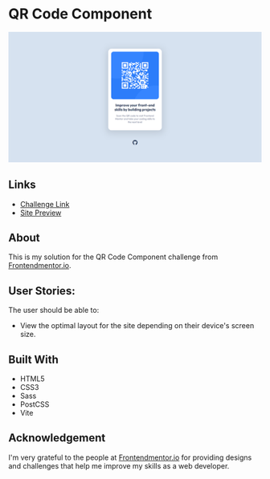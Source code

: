 # QR Code Component

![](public/images/solution-screenshot.png)

## Links

- [Challenge Link](https://www.frontendmentor.io/challenges/qr-code-component-iux_sIO_H)
- [Site Preview](https://robinjmm-qr-code.vercel.app/)

## About

This is my solution for the QR Code Component challenge from [Frontendmentor.io](https://frontendmentor.io).

## User Stories:

The user should be able to:

- View the optimal layout for the site depending on their device's screen size.

## Built With

- HTML5
- CSS3
- Sass
- PostCSS
- Vite

## Acknowledgement

I'm very grateful to the people at [Frontendmentor.io](https://frontendmentor.io) for providing designs and challenges
that help me improve my skills as a web developer.
